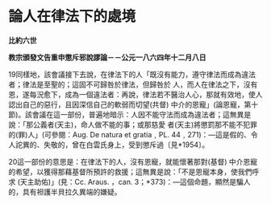 # 論人在律法下的處境


**比約六世**

**教宗頒發文告重申懲斥邪說謬論－－公元一八六四年十二月八日**





19同樣地，該會議接下去說，在律法下的人「既沒有能力，遵守律法而成為違法者；律法是至聖的；這固不可歸咎於律法，但歸咎於
人，而人在律法之下，沒有恩，遂每況愈下，成為一個違法者：再說，律法若不醫治人心，那就有效地，使人認出自己的惡行，且因深信自己的軟弱而切望(共督)
中介的恩寵」(論恩寵，第十節)。該會議在這一部份，普遍地暗示：人因不能守法而成為違法者；這無異是說：「那公義者(天主)，命人做不能的事；或那慈愛
者(天主)將懲罰那不能不犯罪的(罪)人」(可參閱：Aug. De natura et gratia﹐PL. 
44﹐271)：—這是假的、令人詑異的、失敬的，曾在白雲氏身上，受到懲斥過〔見*1954〕。

20這一部份的意思是：在律法下的人，沒有恩寵，就能懷著那對(基督) 
中介恩寵的希望，以獲得那藉基督所預許的救援；這無異是說：「不是恩寵本身，使我們呼求 (天主助佑)」(見：Cc. Araus. ，can. 
3；*373)：—這個命題，顯然是騙人的，具有袒護半貝拉久異端的嫌疑。


